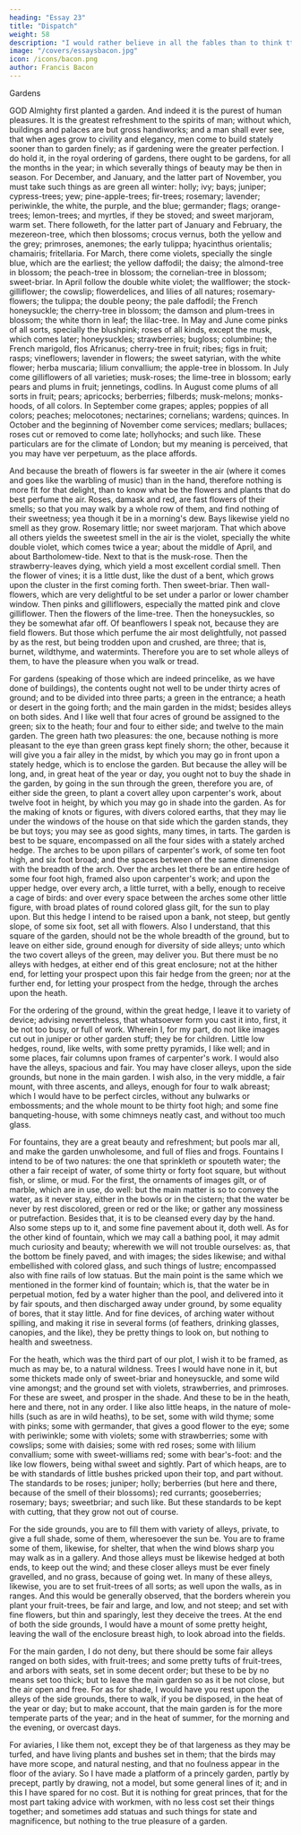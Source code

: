 ```yaml
---
heading: "Essay 23"
title: "Dispatch"
weight: 58
description: "I would rather believe in all the fables than to think tthat this universal frame is without a mind"
image: "/covers/essaysbacon.jpg"
icon: /icons/bacon.png
author: Francis Bacon
---
```



Gardens

GOD Almighty first planted a garden. And indeed it is the purest of human pleasures. It is the greatest refreshment to the spirits of man; without which, buildings and palaces are but gross handiworks; and a man shall ever see, that when ages grow to civility and elegancy, men come to build stately sooner than to garden finely; as if gardening were the greater perfection. I do hold it, in the royal ordering of gardens, there ought to be gardens, for all the months in the year; in which severally things of beauty may be then in season. For December, and January, and the latter part of November, you must take such things as are green all winter: holly; ivy; bays; juniper; cypress-trees; yew; pine-apple-trees; fir-trees; rosemary; lavender; periwinkle, the white, the purple, and the blue; germander; flags; orange-trees; lemon-trees; and myrtles, if they be stoved; and sweet marjoram, warm set. There followeth, for the latter part of January and February, the mezereon-tree, which then blossoms; crocus vernus, both the yellow and the grey; primroses, anemones; the early tulippa; hyacinthus orientalis; chamairis; fritellaria. For March, there come violets, specially the single blue, which are the earliest; the yellow daffodil; the daisy; the almond-tree in blossom; the peach-tree in blossom; the cornelian-tree in blossom; sweet-briar. In April follow the double white violet; the wallflower; the stock-gilliflower; the cowslip; flowerdelices, and lilies of all natures; rosemary-flowers; the tulippa; the double peony; the pale daffodil; the French honeysuckle; the cherry-tree in blossom; the damson and plum-trees in blossom; the white thorn in leaf; the lilac-tree. In May and June come pinks of all sorts, specially the blushpink; roses of all kinds, except the musk, which comes later; honeysuckles; strawberries; bugloss; columbine; the French marigold, flos Africanus; cherry-tree in fruit; ribes; figs in fruit; rasps; vineflowers; lavender in flowers; the sweet satyrian, with the white flower; herba muscaria; lilium convallium; the apple-tree in blossom. In July come gilliflowers of all varieties; musk-roses; the lime-tree in blossom; early pears and plums in fruit; jennetings, codlins. In August come plums of all sorts in fruit; pears; apricocks; berberries; filberds; musk-melons; monks-hoods, of all colors. In September come grapes; apples; poppies of all colors; peaches; melocotones; nectarines; cornelians; wardens; quinces. In October and the beginning of November come services; medlars; bullaces; roses cut or removed to come late; hollyhocks; and such like. These particulars are for the climate of London; but my meaning is perceived, that you may have ver perpetuum, as the place affords.

And because the breath of flowers is far sweeter in the air (where it comes and goes like the warbling of music) than in the hand, therefore nothing is more fit for that delight, than to know what be the flowers and plants that do best perfume the air. Roses, damask and red, are fast flowers of their smells; so that you may walk by a whole row of them, and find nothing of their sweetness; yea though it be in a morning's dew. Bays likewise yield no smell as they grow. Rosemary little; nor sweet marjoram. That which above all others yields the sweetest smell in the air is the violet, specially the white double violet, which comes twice a year; about the middle of April, and about Bartholomew-tide. Next to that is the musk-rose. Then the strawberry-leaves dying, which yield a most excellent cordial smell. Then the flower of vines; it is a little dust, like the dust of a bent, which grows upon the cluster in the first coming forth. Then sweet-briar. Then wall-flowers, which are very delightful to be set under a parlor or lower chamber window. Then pinks and gilliflowers, especially the matted pink and clove gilliflower. Then the flowers of the lime-tree. Then the honeysuckles, so they be somewhat afar off. Of beanflowers I speak not, because they are field flowers. But those which perfume the air most delightfully, not passed by as the rest, but being trodden upon and crushed, are three; that is, burnet, wildthyme, and watermints. Therefore you are to set whole alleys of them, to have the pleasure when you walk or tread.

For gardens (speaking of those which are indeed princelike, as we have done of buildings), the contents ought not well to be under thirty acres of ground; and to be divided into three parts; a green in the entrance; a heath or desert in the going forth; and the main garden in the midst; besides alleys on both sides. And I like well that four acres of ground be assigned to the green; six to the heath; four and four to either side; and twelve to the main garden. The green hath two pleasures: the one, because nothing is more pleasant to the eye than green grass kept finely shorn; the other, because it will give you a fair alley in the midst, by which you may go in front upon a stately hedge, which is to enclose the garden. But because the alley will be long, and, in great heat of the year or day, you ought not to buy the shade in the garden, by going in the sun through the green, therefore you are, of either side the green, to plant a covert alley upon carpenter's work, about twelve foot in height, by which you may go in shade into the garden. As for the making of knots or figures, with divers colored earths, that they may lie under the windows of the house on that side which the garden stands, they be but toys; you may see as good sights, many times, in tarts. The garden is best to be square, encompassed on all the four sides with a stately arched hedge. The arches to be upon pillars of carpenter's work, of some ten foot high, and six foot broad; and the spaces between of the same dimension with the breadth of the arch. Over the arches let there be an entire hedge of some four foot high, framed also upon carpenter's work; and upon the upper hedge, over every arch, a little turret, with a belly, enough to receive a cage of birds: and over every space between the arches some other little figure, with broad plates of round colored glass gilt, for the sun to play upon. But this hedge I intend to be raised upon a bank, not steep, but gently slope, of some six foot, set all with flowers. Also I understand, that this square of the garden, should not be the whole breadth of the ground, but to leave on either side, ground enough for diversity of side alleys; unto which the two covert alleys of the green, may deliver you. But there must be no alleys with hedges, at either end of this great enclosure; not at the hither end, for letting your prospect upon this fair hedge from the green; nor at the further end, for letting your prospect from the hedge, through the arches upon the heath.

For the ordering of the ground, within the great hedge, I leave it to variety of device; advising nevertheless, that whatsoever form you cast it into, first, it be not too busy, or full of work. Wherein I, for my part, do not like images cut out in juniper or other garden stuff; they be for children. Little low hedges, round, like welts, with some pretty pyramids, I like well; and in some places, fair columns upon frames of carpenter's work. I would also have the alleys, spacious and fair. You may have closer alleys, upon the side grounds, but none in the main garden. I wish also, in the very middle, a fair mount, with three ascents, and alleys, enough for four to walk abreast; which I would have to be perfect circles, without any bulwarks or embossments; and the whole mount to be thirty foot high; and some fine banqueting-house, with some chimneys neatly cast, and without too much glass.

For fountains, they are a great beauty and refreshment; but pools mar all, and make the garden unwholesome, and full of flies and frogs. Fountains I intend to be of two natures: the one that sprinkleth or spouteth water; the other a fair receipt of water, of some thirty or forty foot square, but without fish, or slime, or mud. For the first, the ornaments of images gilt, or of marble, which are in use, do well: but the main matter is so to convey the water, as it never stay, either in the bowls or in the cistern; that the water be never by rest discolored, green or red or the like; or gather any mossiness or putrefaction. Besides that, it is to be cleansed every day by the hand. Also some steps up to it, and some fine pavement about it, doth well. As for the other kind of fountain, which we may call a bathing pool, it may admit much curiosity and beauty; wherewith we will not trouble ourselves: as, that the bottom be finely paved, and with images; the sides likewise; and withal embellished with colored glass, and such things of lustre; encompassed also with fine rails of low statuas. But the main point is the same which we mentioned in the former kind of fountain; which is, that the water be in perpetual motion, fed by a water higher than the pool, and delivered into it by fair spouts, and then discharged away under ground, by some equality of bores, that it stay little. And for fine devices, of arching water without spilling, and making it rise in several forms (of feathers, drinking glasses, canopies, and the like), they be pretty things to look on, but nothing to health and sweetness.

For the heath, which was the third part of our plot, I wish it to be framed, as much as may be, to a natural wildness. Trees I would have none in it, but some thickets made only of sweet-briar and honeysuckle, and some wild vine amongst; and the ground set with violets, strawberries, and primroses. For these are sweet, and prosper in the shade. And these to be in the heath, here and there, not in any order. I like also little heaps, in the nature of mole-hills (such as are in wild heaths), to be set, some with wild thyme; some with pinks; some with germander, that gives a good flower to the eye; some with periwinkle; some with violets; some with strawberries; some with cowslips; some with daisies; some with red roses; some with lilium convallium; some with sweet-williams red; some with bear's-foot: and the like low flowers, being withal sweet and sightly. Part of which heaps, are to be with standards of little bushes pricked upon their top, and part without. The standards to be roses; juniper; holly; berberries (but here and there, because of the smell of their blossoms); red currants; gooseberries; rosemary; bays; sweetbriar; and such like. But these standards to be kept with cutting, that they grow not out of course.

For the side grounds, you are to fill them with variety of alleys, private, to give a full shade, some of them, wheresoever the sun be. You are to frame some of them, likewise, for shelter, that when the wind blows sharp you may walk as in a gallery. And those alleys must be likewise hedged at both ends, to keep out the wind; and these closer alleys must be ever finely gravelled, and no grass, because of going wet. In many of these alleys, likewise, you are to set fruit-trees of all sorts; as well upon the walls, as in ranges. And this would be generally observed, that the borders wherein you plant your fruit-trees, be fair and large, and low, and not steep; and set with fine flowers, but thin and sparingly, lest they deceive the trees. At the end of both the side grounds, I would have a mount of some pretty height, leaving the wall of the enclosure breast high, to look abroad into the fields.

For the main garden, I do not deny, but there should be some fair alleys ranged on both sides, with fruit-trees; and some pretty tufts of fruit-trees, and arbors with seats, set in some decent order; but these to be by no means set too thick; but to leave the main garden so as it be not close, but the air open and free. For as for shade, I would have you rest upon the alleys of the side grounds, there to walk, if you be disposed, in the heat of the year or day; but to make account, that the main garden is for the more temperate parts of the year; and in the heat of summer, for the morning and the evening, or overcast days.

For aviaries, I like them not, except they be of that largeness as they may be turfed, and have living plants and bushes set in them; that the birds may have more scope, and natural nesting, and that no foulness appear in the floor of the aviary. So I have made a platform of a princely garden, partly by precept, partly by drawing, not a model, but some general lines of it; and in this I have spared for no cost. But it is nothing for great princes, that for the most part taking advice with workmen, with no less cost set their things together; and sometimes add statuas and such things for state and magnificence, but nothing to the true pleasure of a garden.

